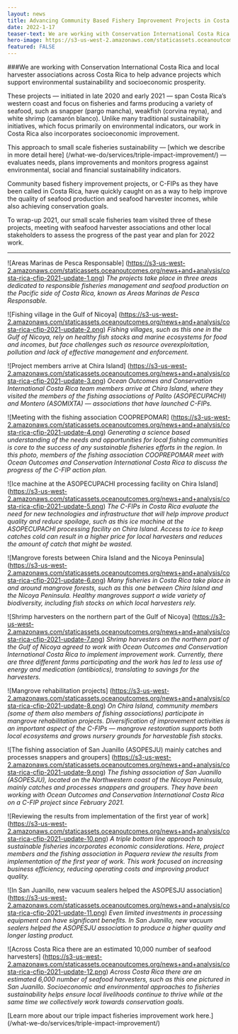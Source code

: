 ```yaml
---
layout: news
title: Advancing Community Based Fishery Improvement Projects in Costa Rica
date: 2022-1-17
teaser-text: We are working with Conservation International Costa Rica and local harvester associations across Costa Rica to help advance projects which support environmental sustainability and socioeconomic prosperity.
hero-image: https://s3-us-west-2.amazonaws.com/staticassets.oceanoutcomes.org/news+and+analysis/costa-rica-cfip-2021-update-10.png
featured: FALSE
---
```


###We are working with Conservation International Costa Rica and local harvester associations across Costa Rica to help advance projects which support environmental sustainability and socioeconomic prosperity.

These projects — initiated in late 2020 and early 2021 — span Costa Rica’s western coast and focus on fisheries and farms producing a variety of seafood, such as snapper (pargo mancha), weakfish (corvina reyna), and white shrimp (camarón blanco). Unlike many traditional sustainability initiatives, which focus primarily on environmental indicators, our work in Costa Rica also incorporates socioeconomic improvement. 

This approach to small scale fisheries sustainability — [which we describe in more detail here] (/what-we-do/services/triple-impact-improvement/) — evaluates needs, plans improvements and monitors progress against environmental, social and financial sustainability indicators.

Community based fishery improvement projects, or C-FIPs as they have been called in Costa Rica, have quickly caught on as a way to help improve the quality of seafood production and seafood harvester incomes, while also achieving conservation goals.

To wrap-up 2021, our small scale fisheries team visited three of these projects, meeting with seafood harvester associations and other local stakeholders to assess the progress of the past year and plan for 2022 work.

----

![Areas Marinas de Pesca Responsable]
(https://s3-us-west-2.amazonaws.com/staticassets.oceanoutcomes.org/news+and+analysis/costa-rica-cfip-2021-update-1.png)
*The projects take place in three areas dedicated to responsible fisheries management and seafood production on the Pacific side of Costa Rica, known as Areas Marinas de Pesca Responsable.*

![Fishing village in the Gulf of Nicoya]
(https://s3-us-west-2.amazonaws.com/staticassets.oceanoutcomes.org/news+and+analysis/costa-rica-cfip-2021-update-2.png)
*Fishing villages, such as this one in the Gulf of Nicoya, rely on healthy fish stocks and marine ecosystems for food and incomes, but face challenges such as resource overexploitation, pollution and lack of effective management and enforcement.*

![Project members arrive at Chira Island]
(https://s3-us-west-2.amazonaws.com/staticassets.oceanoutcomes.org/news+and+analysis/costa-rica-cfip-2021-update-3.png)
*Ocean Outcomes and Conservation International Costa Rica team members arrive at Chira Island, where they visited the members of the fishing associations of Palito (ASOPECUPACHI) and Montero (ASOMIXTA) — associations that have launched C-FIPs.*

![Meeting with the fishing association COOPREPOMAR]
(https://s3-us-west-2.amazonaws.com/staticassets.oceanoutcomes.org/news+and+analysis/costa-rica-cfip-2021-update-4.png)
*Generating a science based understanding of the needs and opportunities for local fishing communities is core to the success of any sustainable fisheries efforts in the region. In this photo, members of the fishing association COOPREPOMAR meet with Ocean Outcomes and Conservation International Costa Rica to discuss the progress of the C-FIP action plan.*

![Ice machine at the ASOPECUPACHI processing facility on Chira Island]
(https://s3-us-west-2.amazonaws.com/staticassets.oceanoutcomes.org/news+and+analysis/costa-rica-cfip-2021-update-5.png)
*The C-FIPs in Costa Rica evaluate the need for new technologies and infrastructure that will help improve product quality and reduce spoilage, such as this ice machine at the ASOPECUPACHI processing facility on Chira Island. Access to ice to keep catches cold can result in a higher price for local harvesters and reduces the amount of catch that might be wasted.*

![Mangrove forests between Chira Island and the Nicoya Peninsula]
(https://s3-us-west-2.amazonaws.com/staticassets.oceanoutcomes.org/news+and+analysis/costa-rica-cfip-2021-update-6.png)
*Many fisheries in Costa Rica take place in and around mangrove forests, such as this one between Chira Island and the Nicoya Peninsula. Healthy mangroves support a wide variety of biodiversity, including fish stocks on which local harvesters rely.*

![Shrimp harvesters on the northern part of the Gulf of Nicoya]
(https://s3-us-west-2.amazonaws.com/staticassets.oceanoutcomes.org/news+and+analysis/costa-rica-cfip-2021-update-7.png)
*Shrimp harvesters on the northern part of the Gulf of Nicoya agreed to work with Ocean Outcomes and Conservation International Costa Rica to implement improvement work. Currently, there are three different farms participating and the work has led to less use of energy and medication (antibiotics), translating to savings for the harvesters.*

![Mangrove rehabilitation projects]
(https://s3-us-west-2.amazonaws.com/staticassets.oceanoutcomes.org/news+and+analysis/costa-rica-cfip-2021-update-8.png)
*On Chira Island, community members (some of them also members of fishing associations) participate in mangrove rehabilitation projects. Diversification of improvement activities is an important aspect of the C-FIPs — mangrove restoration supports both local ecosystems and grows nursery grounds for harvestable fish stocks.*

![The fishing association of San Juanillo (ASOPESJU) mainly catches and processes snappers and groupers]
(https://s3-us-west-2.amazonaws.com/staticassets.oceanoutcomes.org/news+and+analysis/costa-rica-cfip-2021-update-9.png)
*The fishing association of San Juanillo (ASOPESJU), located on the Northwestern coast of the Nicoya Peninsula, mainly catches and processes snappers and groupers. They have been working with Ocean Outcomes and Conservation International Costa Rica on a C-FIP project since February 2021.*

![Reviewing the results from implementation of the first year of work]
(https://s3-us-west-2.amazonaws.com/staticassets.oceanoutcomes.org/news+and+analysis/costa-rica-cfip-2021-update-10.png)
*A triple bottom line approach to sustainable fisheries incorporates economic considerations. Here, project members and the fishing association in Paquera review the results from implementation of the first year of work. This work focused on increasing business efficiency, reducing operating costs and improving product quality.*

![In San Juanillo, new vacuum sealers helped the ASOPESJU association]
(https://s3-us-west-2.amazonaws.com/staticassets.oceanoutcomes.org/news+and+analysis/costa-rica-cfip-2021-update-11.png)
*Even limited investments in processing equipment can have significant benefits. In San Juanillo, new vacuum sealers helped the ASOPESJU association to produce a higher quality and longer lasting product.*

![Across Costa Rica there are an estimated 10,000 number of seafood harvesters]
(https://s3-us-west-2.amazonaws.com/staticassets.oceanoutcomes.org/news+and+analysis/costa-rica-cfip-2021-update-12.png)
*Across Costa Rica there are an estimated 6,000 number of seafood harvesters, such as this one pictured in San Juanillo. Socioeconomic and environmental approaches to fisheries sustainability helps ensure local livelihoods continue to thrive while at the same time we collectively work towards conservation goals.*

[Learn more about our triple impact fisheries improvement work here.] (/what-we-do/services/triple-impact-improvement/)
